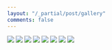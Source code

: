 ```yaml
---
layout: "/_partial/post/gallery"
comments: false
---
```


![](/css/images/1.jpg)
![](/css/images/2.jpg)
![](/css/images/3.jpg)
![](/css/images/4.jpg)
![](/css/images/5.jpg)
![](/css/images/6.jpg)
![](/css/images/7.jpg)
![](/css/images/8.jpg)

